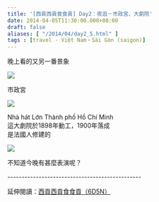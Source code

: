 ```yaml
---
title: '[西貢西貢食食貢] Day2：夜逛－市政宮、大劇院'
date: 2014-04-05T11:30:00.000+08:00
draft: false
aliases: [ "/2014/04/day2_5.html" ]
tags : [travel - Việt Nam・Sài Gòn (saigon)]
---
```


晚上看的又另一番景象  

![](/images/saigon2j.jpg)

市政宮  

![](/images/saigon2j1.jpg)

Nhà hát Lớn Thành phố Hồ Chí Minh  
這大劇院於1898年動工，1900年落成  
是法國人修建的  

![](/images/saigon2j2.jpg)

不知道今晚有甚麼表演呢？  
  
\-----------------------------------------------  
  
延伸閱讀：[西貢西貢食食貢（6D5N）](https://hidie.net/saigon6d5n/)
